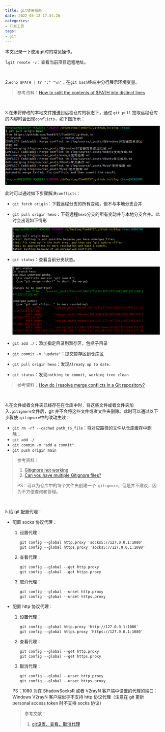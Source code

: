 ```yaml
---
title: git使用指南
date: 2022-05-12 17:54:26
categories:
- 开发工具
tags:
- git
---
```


本文记录一下使用git时的常见操作。

<!--more-->

1.`git remote -v`：查看当前项目远程地址。

</br>

2.`echo $PATH | tr ":" "\n"`：在`git bash`终端中分行展示环境变量。

> 参考资料：[How to split the contents of $PATH into distinct lines](https://stackoverflow.com/questions/33469374/how-to-split-the-contents-of-path-into-distinct-lines)

</br>

3.在未将修改的本地文件推送到远程仓库的状态下，通过 `git pull` 拉取远程仓库的内容时会出现`conflicts`，如下图所示：

![image-20220516212248506](https://raw.githubusercontent.com/Tom89757/ImageHost/main/hexo/image-20220516212248506.png?token=AKWAGW4TWAIV3UZMNZVZDRLCQJLUY)

此时可以通过如下步骤解决`conflicts`：

- `git fetch origin`：下载远程分支的所有变动，但不与本地分支合并

- `git pull origin hexo`：下载远程`hexo`分支的所有变动并与本地分支合并。此时会出现如下情形

  ![image-20220516212734022](https://raw.githubusercontent.com/Tom89757/ImageHost/main/hexo/image-20220516212734022.png?token=AKWAGWYZ35VBES4T4KXFT5LCQJLUG)

- `git status`：查看当前分支状态。

  ![image-20220516212832926](https://raw.githubusercontent.com/Tom89757/ImageHost/main/hexo/image-20220516212832926.png?token=AKWAGWYTCJTJYHQH53NVMFDCQJLUS)

- `git add ./`：添加指定目录到暂存区，包括子目录
- `git commit -m "update"`：提交暂存区到仓库区
- `git pull origin hexo`：发现`Already up to date.`
- `git status`：发现`nothing to commit, working tree clean`

> 参考资料：[How do I resolve merge conflicts in a Git repository?](https://stackoverflow.com/questions/161813/how-do-i-resolve-merge-conflicts-in-a-git-repository)

</br>

4.在文件或者文件夹已经存在在仓库中时，将这些文件或者文件夹加入`.gitignore`文件后，git 并不会将这些文件或者文件夹删除。此时可以通过以下步骤使`.gitignore`中的改动生效：

- `git rm -rf --cached path_to_file`：将对应路径的文件从仓库缓存中删除；
- `git add ./`
- `git commim -m "add a commit"`
- `git push origin main`

> 参考资料：
>
> 1. [Gitignore not working](https://stackoverflow.com/questions/25436312/gitignore-not-working)
> 2. [Can you have multiple Gitignore files?](https://www.quora.com/Can-you-have-multiple-Gitignore-files)
>
> PS：可以为仓库中的每个文件夹创建一个`.gitignore`，但是并不建议，因为不方便查询和管理。

</br>

5.给 git 配置代理：

- 配置 socks 协议代理：

  1. 设置代理：

     ```
     git config --global http.proxy 'socks5://127.0.0.1:1080' 
     git config --global https.proxy 'socks5://127.0.0.1:1080'
     ```

  2. 查看代理：

     ```
     git config --global --get http.proxy
     git config --global --get https.proxy
     ```

  3. 取消代理：

     ```
     git config --global --unset http.proxy
     git config --global --unset https.proxy
     ```

- 配置 http 协议代理：

  1. 设置代理：

     ```
     git config --global http.proxy 'http://127.0.0.1:1080' 
     git config --global https.proxy 'https://127.0.0.1:1080'
     ```

  2. 查看代理：

     ```
     git config --global --get http.proxy
     git config --global --get https.proxy
     ```

  3. 取消代理：

     ```
     git config --global --unset http.proxy
     git config --global --unset https.proxy
     ```

  PS：1080 为在 ShadowSocksR 或者 V2rayN 客户端中设置的代理的端口；Windows V2rayN 客户端似乎不支持 http 协议代理（注意在 git 更新 personal access token 时不支持 socks 协议）
  
  > 参考文献：
  >
  > 1. [git设置、查看、取消代理](https://www.cnblogs.com/yongy1030/p/11699086.html)